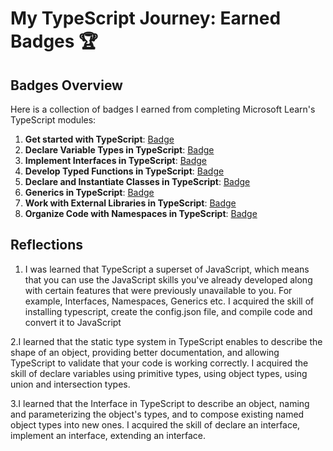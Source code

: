 # My TypeScript Journey: Earned Badges 🏆

## Badges Overview

Here is a collection of badges I earned from completing Microsoft Learn's TypeScript modules:

1. **Get started with TypeScript**: [Badge](https://learn.microsoft.com/api/achievements/share/en-us/RykovaMariia-1896/UF5N2CT3?sharingId=5B0A4BB482CE412D)
2. **Declare Variable Types in TypeScript**: [Badge](https://learn.microsoft.com/api/achievements/share/en-us/RykovaMariia-1896/UF5YXFR3?sharingId=5B0A4BB482CE412D)
3. **Implement Interfaces in TypeScript**: [Badge](https://learn.microsoft.com/api/achievements/share/en-us/RykovaMariia-1896/BLMHRHHD?sharingId=5B0A4BB482CE412D)
4. **Develop Typed Functions in TypeScript**: [Badge](badge-link)
5. **Declare and Instantiate Classes in TypeScript**: [Badge](badge-link)
6. **Generics in TypeScript**: [Badge](badge-link)
7. **Work with External Libraries in TypeScript**: [Badge](badge-link)
8. **Organize Code with Namespaces in TypeScript**: [Badge](badge-link)

## Reflections

1. I was learned that TypeScript a superset of JavaScript,  which means that you can use the JavaScript skills you've already developed along with certain features that were previously unavailable to you. For example, Interfaces, Namespaces, Generics etc.
I acquired the skill of installing typescript, create the config.json file, and  compile code and convert it to JavaScript

2.I learned that the static type system in TypeScript enables to describe the shape of an object, providing better documentation, and allowing TypeScript to validate that your code is working correctly. 
I acquired the skill of declare variables using primitive types, using object types, using union and intersection types.

3.I learned that the Interface in TypeScript to describe an object, naming and parameterizing the object's types, and to compose existing named object types into new ones.
I acquired the skill of declare an interface, implement an interface, extending an interface.